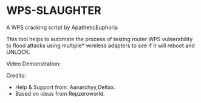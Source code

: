 # WPS-SLAUGHTER

A WPS cracking script by ApatheticEuphoria

   This tool helps to automate the process of testing router WPS vulnerability to flood attacks using multiple* wireless adapters to see if it will reboot and UNLOCK.

Video Demonstration:

Credits:

 - Help & Support from: Aanarchyy,Deltax.
 - Based on ideas from Repzeroworld.
